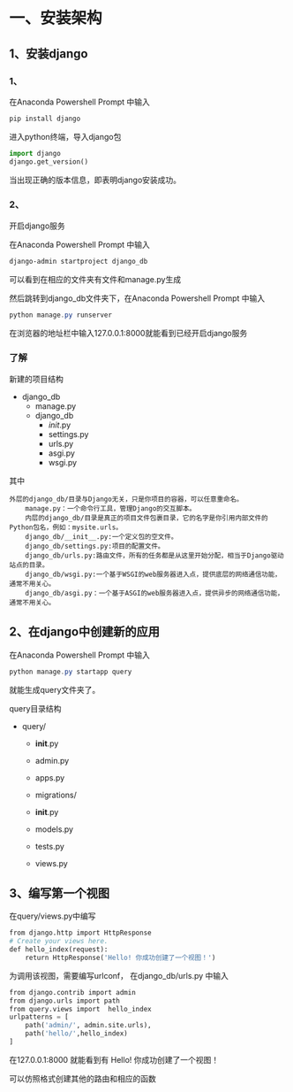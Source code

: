 # 一、安装架构

## 1、安装django

### 1、

在Anaconda Powershell Prompt 中输入

~~~powershell
pip install django
~~~

进入python终端，导入django包

~~~python
import django
django.get_version()
~~~

当出现正确的版本信息，即表明django安装成功。

### 2、

开启django服务

在Anaconda Powershell Prompt 中输入

~~~powershell
django-admin startproject django_db
~~~

可以看到在相应的文件夹有文件和manage.py生成

然后跳转到django_db文件夹下，在Anaconda Powershell Prompt 中输入

~~~powershell
python manage.py runserver
~~~

在浏览器的地址栏中输入127.0.0.1:8000就能看到已经开启django服务



### 了解

新建的项目结构

* django_db
  * manage.py
  * django_db
    * _init_.py
    * settings.py
    * urls.py
    * asgi.py
    * wsgi.py

其中

~~~
外层的django_db/目录与Django无关，只是你项目的容器，可以任意重命名。
    manage.py：一个命令行工具，管理Django的交互脚本。
    内层的django_db/目录是真正的项目文件包裹目录，它的名字是你引用内部文件的Python包名，例如：mysite.urls。
    django_db/__init__.py:一个定义包的空文件。
    django_db/settings.py:项目的配置文件。
    django_db/urls.py:路由文件，所有的任务都是从这里开始分配，相当于Django驱动站点的目录。
    django_db/wsgi.py:一个基于WSGI的web服务器进入点，提供底层的网络通信功能，通常不用关心。
    django_db/asgi.py：一个基于ASGI的web服务器进入点，提供异步的网络通信功能，通常不用关心。
~~~

## 2、在django中创建新的应用

在Anaconda Powershell Prompt 中输入

~~~powershell
python manage.py startapp query
~~~

就能生成query文件夹了。

query目录结构

* query/

  * __init__.py

  * admin.py

  * apps.py

  * migrations/

  * __init__.py

  * models.py

  * tests.py

  * views.py



## 3、编写第一个视图

在query/views.py中编写

~~~python
from django.http import HttpResponse
# Create your views here.
def hello_index(request):
    return HttpResponse('Hello! 你成功创建了一个视图！')
~~~

为调用该视图，需要编写urlconf， 在django_db/urls.py 中输入

~~~python
from django.contrib import admin
from django.urls import path
from query.views import  hello_index
urlpatterns = [
    path('admin/', admin.site.urls),
    path('hello/',hello_index)
]
~~~

在127.0.0.1:8000 就能看到有 Hello! 你成功创建了一个视图！

可以仿照格式创建其他的路由和相应的函数



